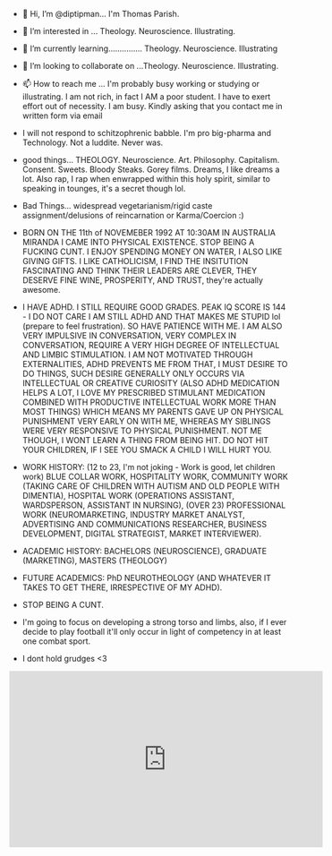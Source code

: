 - 👋 Hi, I’m @diptipman... I'm Thomas Parish.
- 👀 I’m interested in ... Theology. Neuroscience. Illustrating.
- 🌱 I’m currently learning............... Theology. Neuroscience. Illustrating
- 💞️ I’m looking to collaborate on ...Theology. Neuroscience. Illustrating.
- 📫 How to reach me ... I'm probably busy working or studying or illustrating.  I am not rich, in fact I AM a poor student. I have to exert effort out of necessity. I am busy.  Kindly asking that you contact me in written form via email 
- I will not respond to schitzophrenic babble.
I'm pro big-pharma and Technology.  Not a luddite. Never was.

- good things... THEOLOGY. Neuroscience. Art. Philosophy. Capitalism. Consent. Sweets. Bloody Steaks. Gorey films. Dreams, I like dreams a lot.  Also rap, I rap when enwrapped within this holy spirit, similar to speaking in tounges, it's a secret though lol.
- Bad Things... widespread vegetarianism/rigid caste assignment/delusions of reincarnation or Karma/Coercion :)
- BORN ON THE 11th of NOVEMEBER 1992 AT 10:30AM IN AUSTRALIA MIRANDA I CAME INTO PHYSICAL EXISTENCE. STOP BEING A FUCKING CUNT. I ENJOY SPENDING MONEY ON WATER, I ALSO LIKE GIVING GIFTS.  I LIKE CATHOLICISM, I FIND THE INSITUTION FASCINATING AND THINK THEIR LEADERS ARE CLEVER, THEY DESERVE FINE WINE, PROSPERITY, AND TRUST, they're actually awesome.
- I HAVE ADHD.  I STILL REQUIRE GOOD GRADES. PEAK IQ SCORE IS 144 - I DO NOT CARE I AM STILL ADHD AND THAT MAKES ME STUPID lol (prepare to feel frustration). SO HAVE PATIENCE WITH ME. I AM ALSO VERY IMPULSIVE IN CONVERSATION, VERY COMPLEX IN CONVERSATION, REQUIRE A VERY HIGH DEGREE OF INTELLECTUAL AND LIMBIC STIMULATION.  I AM NOT MOTIVATED THROUGH EXTERNALITIES, ADHD PREVENTS ME FROM THAT, I MUST DESIRE TO DO THINGS, SUCH DESIRE GENERALLY ONLY OCCURS VIA INTELLECTUAL OR CREATIVE CURIOSITY (ALSO ADHD MEDICATION HELPS A LOT, I LOVE MY PRESCRIBED STIMULANT MEDICATION COMBINED WITH PRODUCTIVE INTELLECTUAL WORK MORE THAN MOST THINGS) WHICH MEANS MY PARENTS GAVE UP ON PHYSICAL PUNISHMENT VERY EARLY ON WITH ME, WHEREAS MY SIBLINGS WERE VERY RESPONSIVE TO PHYSICAL PUNISHMENT. NOT ME THOUGH, I WONT LEARN A THING FROM BEING HIT.  DO NOT HIT YOUR CHILDREN, IF I SEE YOU SMACK A CHILD I WILL HURT YOU.
- WORK HISTORY: (12 to 23, I'm not joking - Work is good, let children work) BLUE COLLAR WORK, HOSPITALITY WORK, COMMUNITY WORK (TAKING CARE OF CHILDREN WITH AUTISM AND OLD PEOPLE WITH DIMENTIA), HOSPITAL WORK (OPERATIONS ASSISTANT, WARDSPERSON, ASSISTANT IN NURSING), (OVER 23) PROFESSIONAL WORK (NEUROMARKETING, INDUSTRY MARKET ANALYST, ADVERTISING AND COMMUNICATIONS RESEARCHER, BUSINESS DEVELOPMENT, DIGITAL STRATEGIST, MARKET INTERVIEWER).
- ACADEMIC HISTORY: BACHELORS (NEUROSCIENCE), GRADUATE (MARKETING), MASTERS (THEOLOGY)
- FUTURE ACADEMICS: PhD NEUROTHEOLOGY (AND WHATEVER IT TAKES TO GET THERE, IRRESPECTIVE OF MY ADHD).

- STOP BEING A CUNT.

- I'm going to focus on developing a strong torso and limbs, also, if I ever decide to play football it'll only occur in light of competency in at least one combat sport.

- I dont hold grudges <3

<iframe width="560" height="315" src="https://www.youtube.com/embed/VbFchFe1Nfo" title="YouTube video player" frameborder="0" allow="accelerometer; autoplay; clipboard-write; encrypted-media; gyroscope; picture-in-picture" allowfullscreen></iframe>
<!---
diptipman/diptipman is a ✨ special ✨ repository because its `README.md` (this file) appears on your GitHub profile.
You can click the Preview link to take a look at your changes.
--->

